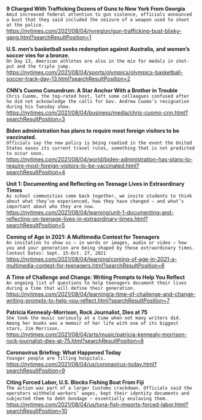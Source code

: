 **9 Charged With Trafficking Dozens of Guns to New York From Georgia**\
`Amid increased federal attention to gun violence, officials announced a bust that they said included the seizure of a weapon used to shoot at the police.`\
https://nytimes.com/2021/08/04/nyregion/gun-trafficking-bust-blixky-gang.html?searchResultPosition=1

**U.S. men’s basketball seeks redemption against Australia, and women’s soccer vies for a bronze.**\
`On Day 13, American athletes are also in the mix for medals in shot-put and the triple jump.`\
https://nytimes.com/2021/08/04/sports/olympics/olympics-basketball-soccer-track-day-13.html?searchResultPosition=2

**CNN’s Cuomo Conundrum: A Star Anchor With a Brother in Trouble**\
`Chris Cuomo, the top-rated host, left some colleagues confused after he did not acknowledge the calls for Gov. Andrew Cuomo’s resignation during his Tuesday show.`\
https://nytimes.com/2021/08/04/business/media/chris-cuomo-cnn.html?searchResultPosition=3

**Biden administration has plans to require most foreign visitors to be vaccinated.**\
`Officials say the new policy is being readied in the event the United States eases its current travel rules, something that is not predicted to occur soon.`\
https://nytimes.com/2021/08/04/world/biden-administration-has-plans-to-require-most-foreign-visitors-to-be-vaccinated.html?searchResultPosition=4

**Unit 1: Documenting and Reflecting on Teenage Lives in Extraordinary Times**\
`As school communities come back together, we invite students to think about what they’ve experienced, how they have changed — and what’s important about who they are now.`\
https://nytimes.com/2021/08/04/learning/unit-1-documenting-and-reflecting-on-teenage-lives-in-extraordinary-times.html?searchResultPosition=5

**Coming of Age in 2021: A Multimedia Contest for Teenagers**\
`An invitation to show us — in words or images, audio or video — how you and your generation are being shaped by these extraordinary times. Contest Dates: Sept. 15-Oct. 27, 2021`\
https://nytimes.com/2021/08/04/learning/coming-of-age-in-2021-a-multimedia-contest-for-teenagers.html?searchResultPosition=6

**A Time of Challenge and Change: Writing Prompts to Help You Reflect**\
`An ongoing list of questions to help teenagers document their lives during a time that will define their generation.`\
https://nytimes.com/2021/08/04/learning/a-time-of-challenge-and-change-writing-prompts-to-help-you-reflect.html?searchResultPosition=7

**Patricia Kennealy-Morrison, Rock Journalist, Dies at 75**\
`She took the music seriously at a time when not many writers did. Among her books was a memoir of her life with one of its biggest stars, Jim Morrison.`\
https://nytimes.com/2021/08/04/arts/music/patricia-kennealy-morrison-rock-journalist-dies-at-75.html?searchResultPosition=8

**Coronavirus Briefing: What Happened Today**\
`Younger people are filling hospitals.`\
https://nytimes.com/2021/08/04/us/coronavirus-today.html?searchResultPosition=9

**Citing Forced Labor, U.S. Blocks Fishing Boat From Fiji**\
`The action was part of a larger Customs crackdown. Officials said the operators withheld workers’ wages, kept their identity documents and subjected them to debt bondage — essentially enslaving them.`\
https://nytimes.com/2021/08/04/us/tuna-fish-imports-forced-labor.html?searchResultPosition=10

